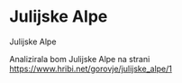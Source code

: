 # Julijske Alpe

Julijske Alpe

Analizirala bom Julijske Alpe na strani https://www.hribi.net/gorovje/julijske_alpe/1

